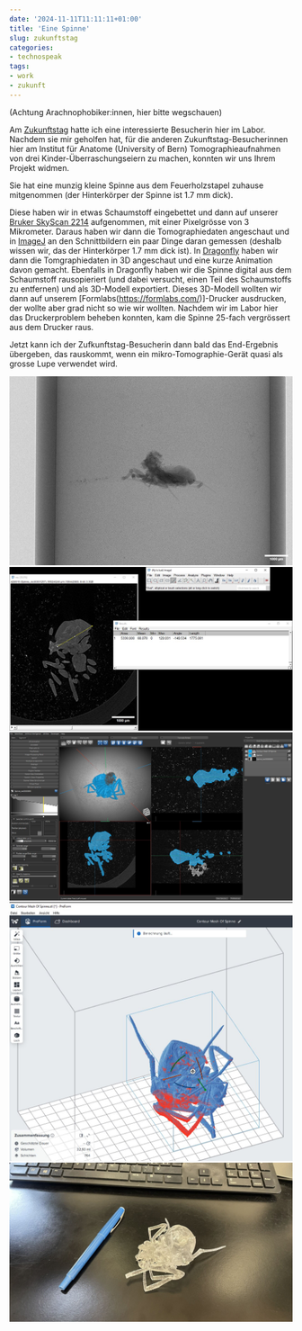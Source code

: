 ```yaml
---
date: '2024-11-11T11:11:11+01:00'
title: 'Eine Spinne'
slug: zukunftstag
categories:
- technospeak
tags:
- work
- zukunft
---
```


(Achtung Arachnophobiker:innen, hier bitte wegschauen)

Am [Zukunftstag](https://www.nationalerzukunftstag.ch/) hatte ich eine interessierte Besucherin hier im Labor.
Nachdem sie mir geholfen hat, für die anderen Zukunftstag-Besucherinnen hier am Institut für Anatome (University of Bern) Tomographieaufnahmen von drei Kinder-Überraschungseiern zu machen, konnten wir uns Ihrem Projekt widmen.

Sie hat eine munzig kleine Spinne aus dem Feuerholzstapel zuhause mitgenommen (der Hinterkörper der Spinne ist 1.7 mm dick).

Diese haben wir in etwas Schaumstoff eingebettet und dann auf unserer [Bruker SkyScan 2214](https://www.bruker.com/en/products-and-solutions/diffractometers-and-x-ray-microscopes/3d-x-ray-microscopes/skyscan-2214.html) aufgenommen, mit einer Pixelgrösse von 3 Mikrometer.
Daraus haben wir dann die Tomographiedaten angeschaut und in [ImageJ](https://fiji.sc/) an den Schnittbildern ein paar Dinge daran gemessen (deshalb wissen wir, das der Hinterkörper 1.7 mm dick ist).
In [Dragonfly](https://dragonfly.comet.tech/) haben wir dann die Tomgraphiedaten in 3D angeschaut und eine kurze Animation davon gemacht.
Ebenfalls in Dragonfly haben wir die Spinne digital aus dem Schaumstoff rausopieriert (und dabei versucht, einen Teil des Schaumstoffs zu entfernen) und als 3D-Modell exportiert.
Dieses 3D-Modell wollten wir dann auf unserem [Formlabs(https://formlabs.com/)]-Drucker ausdrucken, der wollte aber grad nicht so wie wir wollten.
Nachdem wir im Labor hier das Druckerproblem beheben konnten, kam die Spinne 25-fach vergrössert aus dem Drucker raus.

Jetzt kann ich der Zufkunftstag-Besucherin dann bald das End-Ergebnis übergeben, das rauskommt, wenn ein mikro-Tomographie-Gerät quasi als grosse Lupe verwendet wird.

![Projektionsbild](/static/images/2024/projection.jpg "Projektionsbild")
![Fiji](/static/images/2024/fiji.jpg "Messung in Fiji")
![Dragonfly](/static/images/2024/dragonfly.jpg "Visualisierung in Dragonfly")
![Formlabs](/static/images/2024/formlabs.jpg "3D-Druck")
![Endresultat](/static/images/2024/result.jpg "Endresultat")

